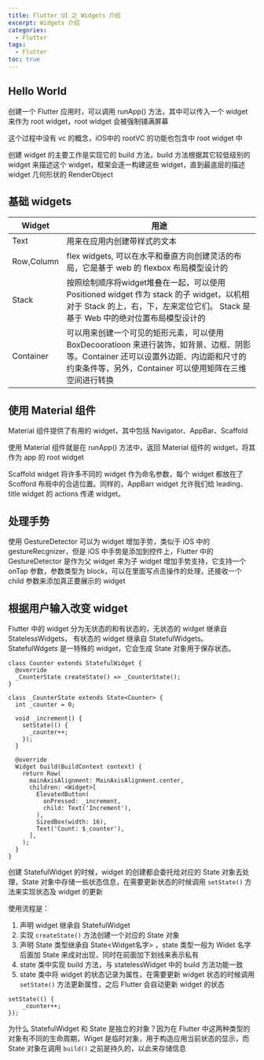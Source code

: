 ```yaml
---
title: Flutter UI 之 Widgets 介绍
excerpt: Widgets 介绍
categories:
  - Flutter
tags:
  - Flutter
toc: true
---
```


## Hello World
创建一个 Flutter 应用时，可以调用 runApp() 方法，其中可以传入一个 widget 来作为 root widget，root widget 会被强制铺满屏幕

这个过程中没有 vc 的概念，iOS中的 rootVC 的功能也包含中 root widget 中

创建 widget 的主要工作是实现它的 build 方法，build 方法根据其它较低级别的 widget 来描述这个 widget，框架会逐一构建这些 widget，直到最底层的描述 widget 几何形状的 RenderObject

## 基础 widgets

| Widget | 用途   |
| ------ | ------ |
| Text | 用来在应用内创建带样式的文本 |
| Row,Column|flex widgets, 可以在水平和垂直方向创建灵活的布局，它是基于 web 的 flexbox 布局模型设计的 |
| Stack | 按照绘制顺序将widget堆叠在一起，可以使用 Positioned widget 作为 stack 的子 widget，以机相对于 Stack 的上，右，下，左来定位它们。 Stack 是基于 Web 中的绝对位置布局模型设计的 |
| Container | 可以用来创建一个可见的矩形元素，可以使用 BoxDecooratioon 来进行装饰，如背景、边框、阴影等。Container 还可以设置外边距、内边距和尺寸的约束条件等，另外，Container 可以使用矩阵在三维空间进行转换 |

## 使用 Material 组件
Material 组件提供了有用的 widget，其中包括 Navigator、AppBar、Scaffold

使用 Material 组件就是在 runApp() 方法中，返回 Material 组件的 widget，将其作为 app 的 root widget

Scaffold widget 将许多不同的 widget 作为命名参数，每个 widget 都放在了 Scofford 布局中的合适位置。同样的，AppBarr widget 允许我们给 leading、title widget 的 actions 传递 widget。

## 处理手势
使用 GestureDetector 可以为 widget 增加手势，类似于 iOS 中的gestureRecgnizer，但是 iOS 中手势是添加到控件上，Flutter 中的 GestureDetector 是作为父 widget 来为子 widget 增加手势支持，它支持一个 onTap 参数，参数类型为 block，可以在里面写点击操作的处理，还接收一个 child 参数来添加真正要展示的 widget

## 根据用户输入改变 widget
Flutter 中的 widget 分为无状态的和有状态的，无状态的 widget 继承自 StatelessWidgets， 有状态的 widget 继承自 StatefulWidgets。
StatefulWdgets 是一特殊的 widget，它会生成 State 对象用于保存状态。

```
class Counter extends StatefulWidget {
  @override
  _CounterState createState() => _CounterState();
}

class _CounterState extends State<Counter> {
  int _counter = 0;

  void _increment() {
    setState(() {
      _counter++;
    });
  }

  @override
  Widget build(BuildContext context) {
    return Row(
      mainAxisAlignment: MainAxisAlignment.center,
      children: <Widget>[
        ElevatedButton(
          onPressed: _increment,
          child: Text('Increment'),
        ),
        SizedBox(width: 16),
        Text('Count: $_counter'),
      ],
    );
  }
}
```
创建 StatefulWidget 的时候，widget 的创建都会委托给对应的 State 对象去处理，State 对象中存储一些状态信息，在需要更新状态的时候调用 `setState()` 方法来实现状态及 widget 的更新

使用流程是：
1. 声明 widget 继承自 StatefulWidget
2. 实现 `createState()` 方法创建一个对应的 State 对象
3. 声明 State 类型继承自 State<Widget名字> ，state 类型一般为 Widet 名字后面加 State 来成对出现，同时在前面加下划线来表示私有
4. state 类中实现 build 方法，与 statelessWidget 中的 build 方法功能一致
5. state 类中将 widget 的状态记录为属性，在需要更新 widget 状态的时候调用 `setState()` 方法更新属性，之后 Flutter 会自动更新 widget 的状态
```
setState(() {
    _counter++;
});
```

为什么 StatefulWidget 和 State 是独立的对象？因为在 Flutter 中这两种类型的对象有不同的生命周期，Wiget 是临时对象，用于构造应用当前状态的显示，而 State 对象在调用 `build()` 之前是持久的，以此来存储信息
